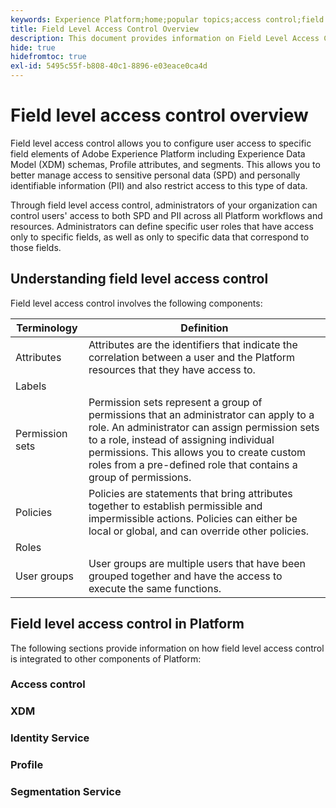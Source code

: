 ```yaml
---
keywords: Experience Platform;home;popular topics;access control;field level access control;FLAC
title: Field Level Access Control Overview
description: This document provides information on Field Level Access Control in Adobe Experience Platform
hide: true
hidefromtoc: true
exl-id: 5495c55f-b808-40c1-8896-e03eace0ca4d
---
```

# Field level access control overview

Field level access control allows you to configure user access to specific field elements of Adobe Experience Platform including Experience Data Model (XDM) schemas, Profile attributes, and segments. This allows you to better manage access to sensitive personal data (SPD) and personally identifiable information (PII) and also restrict access to this type of data.

Through field level access control, administrators of your organization can control users' access to both SPD and PII across all Platform workflows and resources. Administrators can define specific user roles that have access only to specific fields, as well as only to specific data that correspond to those fields.

## Understanding field level access control

Field level access control involves the following components:

| Terminology | Definition |
| --- | --- |
| Attributes | Attributes are the identifiers that indicate the correlation between a user and the Platform resources that they have access to. |
| Labels |
| Permission sets | Permission sets represent a group of permissions that an administrator can apply to a role. An administrator can assign permission sets to a role, instead of assigning individual permissions. This allows you to create custom roles from a pre-defined role that contains a group of permissions. |
| Policies | Policies are statements that bring attributes together to establish permissible and impermissible actions. Policies can either be local or global, and can override other policies. |
| Roles |
| User groups | User groups are multiple users that have been grouped together and have the access to execute the same functions. |

## Field level access control in Platform

The following sections provide information on how field level access control is integrated to other components of Platform:

### Access control

### XDM

### Identity Service

### Profile

### Segmentation Service